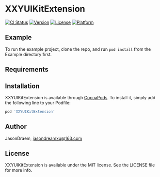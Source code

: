 # XXYUIKitExtension

[![CI Status](https://img.shields.io/travis/JasonDraem/XXYUIKitExtension.svg?style=flat)](https://travis-ci.org/JasonDraem/XXYUIKitExtension)
[![Version](https://img.shields.io/cocoapods/v/XXYUIKitExtension.svg?style=flat)](https://cocoapods.org/pods/XXYUIKitExtension)
[![License](https://img.shields.io/cocoapods/l/XXYUIKitExtension.svg?style=flat)](https://cocoapods.org/pods/XXYUIKitExtension)
[![Platform](https://img.shields.io/cocoapods/p/XXYUIKitExtension.svg?style=flat)](https://cocoapods.org/pods/XXYUIKitExtension)

## Example

To run the example project, clone the repo, and run `pod install` from the Example directory first.

## Requirements

## Installation

XXYUIKitExtension is available through [CocoaPods](https://cocoapods.org). To install
it, simply add the following line to your Podfile:

```ruby
pod 'XXYUIKitExtension'
```

## Author

JasonDraem, jasondreamxu@163.com

## License

XXYUIKitExtension is available under the MIT license. See the LICENSE file for more info.
